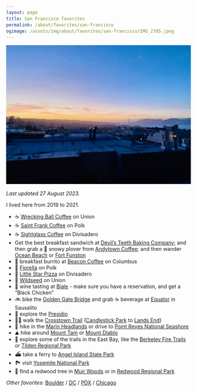 ```yaml
---
layout: page
title: San Francisco favorites
permalink: /about/favorites/san-francisco
ogimage: /assets/img/about/favorites/san-francisco/IMG_2705.jpeg
---
```

<img src="/assets/img/about/favorites/san-francisco/IMG_2705.jpeg" alt="San Francisco sunset" />

_Last updated 27 August 2023._

I lived here from 2019 to 2021.

- ☕️ [Wrecking Ball Coffee](https://maps.apple.com/?address=2271%20Union%20St,%20San%20Francisco,%20CA%20%2094123,%20United%20States&auid=15797632476955295124&ll=37.796755,-122.436643&lsp=9902&q=Wrecking%20Ball%20Coffee%20Roasters) on Union
- ☕️ [Saint Frank Coffee](https://maps.apple.com/?address=2340%20Polk%20St,%20San%20Francisco,%20CA%2094109,%20United%20States&auid=5105107099428073594&ll=37.798357,-122.422119&lsp=9902&q=Saint%20Frank%20Coffee) on Polk
- ☕️ [Sightglass Coffee](https://maps.apple.com/?address=301%20Divisadero%20St,%20San%20Francisco,%20CA%20%2094117,%20United%20States&auid=11327320202390494766&ll=37.772303,-122.437528&lsp=9902&q=Sightglass%20Coffee) on Divisadero
- Get the best breakfast sandwich at [Devil’s Teeth Baking Company](https://maps.apple.com/?address=3876%20Noriega%20St,%20San%20Francisco,%20CA%2094122,%20United%20States&auid=17922246749675822168&ll=37.753179,-122.504951&lsp=9902&q=Devil%E2%80%99s%20Teeth%20Baking%20Co.); and then grab a 🧋 snowy plover from [Andytown Coffee](https://maps.apple.com/?address=3655%20Lawton%20St,%20San%20Francisco,%20CA%20%2094122,%20United%20States&auid=13782962688710535021&ll=37.756661,-122.502226&lsp=9902&q=Andytown%20Coffee%20Roasters); and then wander [Ocean Beach](https://maps.apple.com/?address=San%20Francisco,%20CA%2094132,%20United%20States&auid=9113434404634483650&ll=37.756483,-122.510626&lsp=9902&q=Ocean%20Beach) or [Fort Funston](https://maps.apple.com/?address=Skyline%20Blvd,%20San%20Francisco,%20CA%2094132,%20United%20States&auid=18127498724970457636&ll=37.713829,-122.503889&lsp=9902&q=Fort%20Funston)
- 🌯 breakfast burrito at [Beacon Coffee](https://maps.apple.com/?address=805%20Columbus%20Ave,%20San%20Francisco,%20CA%20%2094133,%20United%20States&auid=464328432053712248&ll=37.802235,-122.413327&lsp=9902&q=Beacon%20Coffee%20%26%20Pantry) on Columbus
- 🍕 [Fiorella](https://maps.apple.com/?address=2238%20Polk%20St,%20San%20Francisco,%20CA%20%2094109,%20United%20States&auid=6440428275071146082&ll=37.797497,-122.421845&lsp=9902&q=Fiorella) on Polk
- 🍕 [Little Star Pizza](https://maps.apple.com/?address=846%20Divisadero%20St,%20San%20Francisco,%20CA%20%2094117,%20United%20States&auid=2550284738671571841&ll=37.777533,-122.438099&lsp=9902&q=Little%20Star%20Pizza) on Divisadero
- 🥗 [Wildseed](https://maps.apple.com/?address=2000%20Union%20St,%20San%20Francisco,%20CA%20%2094123,%20United%20States&auid=15478624536576708337&ll=37.797617,-122.432439&lsp=9902&q=Wildseed) on Union
- 🍷 wine tasting at [Biale](https://maps.apple.com/?address=4038%20Big%20Ranch%20Rd,%20Napa,%20CA%20%2094558,%20United%20States&auid=7692615653725857920&ll=38.350658,-122.300987&lsp=9902&q=Biale%20Vineyards&t=m) - make sure you have a reservation, and get a “Black Chicken”
- 🚲 bike the [Golden Gate Bridge](https://maps.apple.com/?address=Golden%20Gate%20Bridge,%20San%20Francisco%20CA,%20United%20States&auid=5260905935154504984&ll=37.818449,-122.478409&lsp=9902&q=Golden%20Gate%20Bridge) and grab ☕️ beverage at [Equator](https://maps.apple.com/?address=1201%20Bridgeway,%20Sausalito,%20CA%20%2094965,%20United%20States&auid=14650312616947151539&ll=37.859083,-122.485376&lsp=9902&q=Equator%20Coffees) in Sausalito
- 🌲 explore the [Presidio](https://maps.apple.com/?address=1750%20Lincoln%20Blvd,%20San%20Francisco,%20CA%2094129,%20United%20States&auid=5907117042203329110&ll=37.796899,-122.465458&lsp=9902&q=Presidio)
- 🚶‍♂️ walk the [Crosstown Trail](https://crosstowntrail.org) ([Candlestick Park](https://maps.apple.com/?address=San%20Francisco,%20CA%2094124,%20United%20States&auid=16502586621750172044&ll=37.709403,-122.381301&lsp=9902&q=San%20Francisco%20Crosstown%20Trail) to [Lands End](https://maps.apple.com/?address=Outer%20Richmond,%20San%20Francisco,%20CA,%20United%20States&auid=13171097645209421073&ll=37.780664,-122.511959&lsp=9902&q=Crosstown%20Trail))
- 🥾 hike in the [Marin Headlands](https://maps.apple.com/?address=Sausalito,%20CA%2094965,%20United%20States&auid=1555188781774265847&ll=37.847070,-122.527170&lsp=9902&q=Marin%20Headlands) or drive to [Point Reyes National Seashore](https://maps.apple.com/?address=1%20Bear%20Valley%20Rd,%20Point%20Reyes%20Station,%20CA%2094956,%20United%20States&auid=18433824986773446871&ll=38.043765,-122.869720&lsp=9902&q=Point%20Reyes%20National%20Seashore)
- ⛰️ hike around [Mount Tam](https://maps.apple.com/?address=3801%20Panoramic%20Hwy,%20Mill%20Valley,%20CA%20%2094941,%20United%20States&auid=4176385866853242174&ll=37.895108,-122.614202&lsp=9902&q=Mount%20Tamalpais%20State%20Park&t=m) or [Mount Diablo](https://maps.apple.com/?address=2678%20Mount%20Diablo%20Scenic%20Blvd,%20Danville,%20CA%20%2094506,%20United%20States&auid=5078097868991089531&ll=37.871059,-121.924210&lsp=9902&q=Mount%20Diablo%20State%20Park&t=m)
- 🥾 explore some of the trails in the East Bay, like the [Berkeley Fire Trails](https://guides.apple.com/?ug=CghCYXkgQXJlYRINCK5NEP%2Bkn4L%2BmOCIZBIOCK5NEOGkwfXHquK6kAESDgiuTRDJ%2B5f20b%2Fw4qABEg4Irk0Q5Iep%2FPDbtcWtARINCK5NELebt871gPyPJRIOCK5NEJnc9vbWmtDGggESDgiuTRCPrtvbp9aHzucBEg4Irk0Qh4nw08HAtJjkARINCK5NEIqjp567trKiFhIOCK5NELrQjMuE1p24hwESDQiuTRDZqo%2FPrNLp%2B10SDgiuTRDXwefiisWG6f8BEg4Irk0QsIOMjKLukOP0ARIOCK5NEKSFqdetvrLTuQESDQiuTRDw%2BPOeqZX%2F9GASDQiuTRDAs438kLXnngYSDQiuTRD7lof%2FtePBvEYSDgiuTRCE1d3K3tGYkooBEg4Irk0Q0aSrhNren9mbARINCK5NEMyen4Pz4paudxIOCK5NEOuBqJ3tkbnV4QESDgiuTRDPl9GCp4e3w8MBEg4Irk0Q67a17L6It5XaARINCK5NEPjZkIXGn%2FDLXhIOCK5NEIWp0PaW7L%2BkugESDQiuTRCA0cHP4KXq4GoSDgiuTRCqjufH5J7K9%2FQBEg4Irk0Q9%2F7i1tPS2qyOARINCK5NEPuV9qmMxLq8LBINCK5NENTLpu%2FZt9S3bBINCK5NEPe7z4LR%2FsjKFRIOCK5NEPL%2Bo4Xrg%2BOgvAESDgiuTRDt%2FbGUt87LodUBEg4Irk0Q%2BonVi%2BGtjIjsARINCK5NENychPHlqfyeRRINCK5NENSD0NSxsLKQYhINCK5NEMqC79Cw8Z7WfBINCK5NEKu24sDckIrAYxIOCK5NEJH2uP7RyqvbkgESDgiuTRDK9LCqvsmGuqABEg0Irk0QyZT%2FgsrKxtwMEg4Irk0QuPun75GxsOufARINCK5NEOP4ydPM5N3IMxIOCK5NEPDKv7z98%2B%2Bb0wESDQiuTRC206Hc3sfP%2FTASDQiuTRCVh9eFt6m%2Bx3cSDQiuTRDK7KzurJqU4QcSDQiuTRCDsLTUncaS%2Bjk%3D) or [Tilden Regional Park](https://guides.apple.com/?ug=CghCYXkgQXJlYRINCK5NEP%2Bkn4L%2BmOCIZBIOCK5NEOGkwfXHquK6kAESDgiuTRDJ%2B5f20b%2Fw4qABEg4Irk0Q5Iep%2FPDbtcWtARINCK5NELebt871gPyPJRIOCK5NEJnc9vbWmtDGggESDgiuTRCPrtvbp9aHzucBEg4Irk0Qh4nw08HAtJjkARINCK5NEIqjp567trKiFhIOCK5NELrQjMuE1p24hwESDQiuTRDZqo%2FPrNLp%2B10SDgiuTRDXwefiisWG6f8BEg4Irk0QsIOMjKLukOP0ARIOCK5NEKSFqdetvrLTuQESDQiuTRDw%2BPOeqZX%2F9GASDQiuTRDAs438kLXnngYSDQiuTRD7lof%2FtePBvEYSDgiuTRCE1d3K3tGYkooBEg4Irk0Q0aSrhNren9mbARINCK5NEMyen4Pz4paudxIOCK5NEOuBqJ3tkbnV4QESDgiuTRDPl9GCp4e3w8MBEg4Irk0Q67a17L6It5XaARINCK5NEPjZkIXGn%2FDLXhIOCK5NEIWp0PaW7L%2BkugESDQiuTRCA0cHP4KXq4GoSDgiuTRCqjufH5J7K9%2FQBEg4Irk0Q9%2F7i1tPS2qyOARINCK5NEPuV9qmMxLq8LBINCK5NENTLpu%2FZt9S3bBINCK5NEPe7z4LR%2FsjKFRIOCK5NEPL%2Bo4Xrg%2BOgvAESDgiuTRDt%2FbGUt87LodUBEg4Irk0Q%2BonVi%2BGtjIjsARINCK5NENychPHlqfyeRRINCK5NENSD0NSxsLKQYhINCK5NEMqC79Cw8Z7WfBINCK5NEKu24sDckIrAYxIOCK5NEJH2uP7RyqvbkgESDgiuTRDK9LCqvsmGuqABEg0Irk0QyZT%2FgsrKxtwMEg4Irk0QuPun75GxsOufARINCK5NEOP4ydPM5N3IMxIOCK5NEPDKv7z98%2B%2Bb0wESDQiuTRC206Hc3sfP%2FTASDQiuTRCVh9eFt6m%2Bx3cSDQiuTRDK7KzurJqU4QcSDQiuTRCDsLTUncaS%2Bjk%3D)
- ⛴️ take a ferry to [Angel Island State Park](https://maps.apple.com/?address=Sausalito%20CA%2094965,%20United%20States&auid=9090821029790562848&ll=37.862126,-122.430456&lsp=9902&q=Angel%20Island%20State%20Park)
- 🏞️ visit [Yosemite National Park](https://maps.apple.com/?address=Yosemite%20National%20Park,%20Yosemite%20National%20Park,%20CA%20%2095389,%20United%20States&auid=9954189438040369796&ll=37.934074,-119.464982&lsp=9902&q=Yosemite%20National%20Park)
- 🌲 find a redwood tree in [Muir Woods](https://maps.apple.com/?address=1%20Muir%20Woods%20Rd,%20Mill%20Valley,%20CA%20%2094941,%20United%20States&auid=10409377109732512353&ll=37.895921,-122.579699&lsp=9902&q=Muir%20Woods%20National%20Monument) or in [Redwood Regional Park](https://maps.apple.com/?address=7867%20Redwood%20Rd,%20Oakland,%20CA%2094619,%20United%20States&auid=16850622716877148972&ll=37.814242,-122.165616&lsp=9902&q=Reinhardt%20Redwood%20Regional%20Park)

_Other favorites:_ [Boulder](/about/favorites/boulder) / [DC](/about/favorites/washington-dc) / [PDX](/about/favorites/portland) / [Chicago](/about/favorites/chicago)